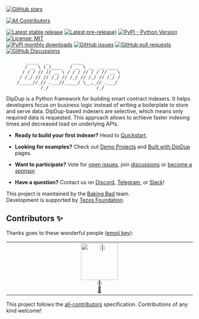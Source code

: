 [![GitHub stars](https://img.shields.io/github/stars/dipdup-io/dipdup?color=2c2c2c)](https://github.com/dipdup-io/dipdup)
<!-- ALL-CONTRIBUTORS-BADGE:START - Do not remove or modify this section -->
[![All Contributors](https://img.shields.io/badge/all_contributors-1-orange.svg?style=flat-square)](#contributors-)
<!-- ALL-CONTRIBUTORS-BADGE:END -->
[![Latest stable release](https://img.shields.io/github/v/release/dipdup-io/dipdup?label=stable%20release&color=2c2c2c)](https://github.com/dipdup-io/dipdup/releases)
[![Latest pre-release)](https://img.shields.io/github/v/release/dipdup-io/dipdup?include_prereleases&label=latest%20release&color=2c2c2c)](https://github.com/dipdup-io/dipdup/releases)
[![PyPI - Python Version](https://img.shields.io/pypi/pyversions/dipdup?color=2c2c2c)](https://www.python.org)
[![License: MIT](https://img.shields.io/github/license/dipdup-io/dipdup?color=2c2c2c)](https://github.com/dipdup-io/dipdup/blob/master/LICENSE)
<br>
[![PyPI monthly downloads](https://img.shields.io/pypi/dm/dipdup?color=2c2c2c)](https://pypi.org/project/dipdup/)
[![GitHub issues](https://img.shields.io/github/issues/dipdup-io/dipdup?color=2c2c2c)](https://github.com/dipdup-io/dipdup/issues)
[![GitHub pull requests](https://img.shields.io/github/issues-pr/dipdup-io/dipdup?color=2c2c2c)](https://github.com/dipdup-io/dipdup/pulls)
[![GitHub Discussions](https://img.shields.io/github/discussions/dipdup-io/dipdup?color=2c2c2c)](https://github.com/dipdup-io/dipdup/discussions)

```text
        ____   _         ____              
       / __ \ (_)____   / __ \ __  __ ____ 
      / / / // // __ \ / / / // / / // __ \
     / /_/ // // /_/ // /_/ // /_/ // /_/ /
    /_____//_// .___//_____/ \__,_// .___/ 
             /_/                  /_/      
```

DipDup is a Python framework for building smart contract indexers. It helps developers focus on business logic instead of writing a boilerplate to store and serve data. DipDup-based indexers are selective, which means only required data is requested. This approach allows to achieve faster indexing times and decreased load on underlying APIs.

* **Ready to build your first indexer?** Head to [Quickstart](https://docs.dipdup.io/quickstart).

* **Looking for examples?** Check out [Demo Projects](https://docs.dipdup.io/examples/demo-projects) and [Built with DipDup](https://docs.dipdup.io/examples/built-with-dipdup) pages.

* **Want to participate?** Vote for [open issues](https://github.com/dipdup-io/dipdup/issues?q=is%3Aissue+is%3Aopen+sort%3Aupdated-desc), join [discussions](https://github.com/dipdup-io/dipdup/discussions) or [become a sponsor](https://github.com/sponsors/dipdup-io).

* **Have a question?** Contact us on [Discord](https://discord.com/invite/RcPGSdcVSx), [Telegram](https://t.me/baking_bad_chat), or [Slack](https://tezos-dev.slack.com/archives/CV5NX7F2L)!

This project is maintained by the [Baking Bad](https://bakingbad.dev/) team.
<br>
Development is supported by [Tezos Foundation](https://tezos.foundation/).

## Contributors ✨

Thanks goes to these wonderful people ([emoji key](https://allcontributors.org/docs/en/emoji-key)):

<!-- ALL-CONTRIBUTORS-LIST:START - Do not remove or modify this section -->
<!-- prettier-ignore-start -->
<!-- markdownlint-disable -->
<table>
  <tbody>
    <tr>
      <td align="center" valign="top" width="14.28%"><a href="http://tezosmiami.com"><img src="https://avatars.githubusercontent.com/u/94186639?v=4?s=100" width="100px;" alt=":&#124;:"/><br /><sub><b>:&#124;:</b></sub></a><br /><a href="https://github.com/dipdup-io/dipdup/issues?q=author%3Atezosmiami" title="Bug reports">🐛</a></td>
    </tr>
  </tbody>
</table>

<!-- markdownlint-restore -->
<!-- prettier-ignore-end -->

<!-- ALL-CONTRIBUTORS-LIST:END -->

This project follows the [all-contributors](https://github.com/all-contributors/all-contributors) specification. Contributions of any kind welcome!